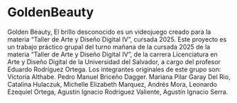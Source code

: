 # GoldenBeauty
Golden Beauty, El brillo desconocido es un videojuego creado para la materia “Taller de Arte y Diseño Digital IV”, cursada 2025. Este proyecto es un trabajo práctico grupal del turno mañana de la cursada 2025 de la materia “Taller de Arte y Diseño Digital IV”, de la carrera Licenciatura en Arte y Diseño Digital de la Universidad del Salvador, a cargo del profesor Eduardo Rodríguez Ortega. 
Los integrantes originales de este grupo son: Victoria Althabe. Pedro Manuel Briceño Dagger. Mariana Pilar Garay Del Rio, Catalina Hulaczuk, Michelle Elizabeth Marquez, Andrés Mora, Leonardo Ezequiel Ortega, Agustin Ignacio Rodriguez Valiente, Agustín Ignacio Serra.

